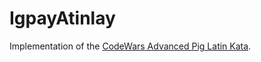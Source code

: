 # IgpayAtinlay

Implementation of the [CodeWars Advanced Pig Latin Kata](https://www.codewars.com/kata/533c46b140aafec05b000d31/).
